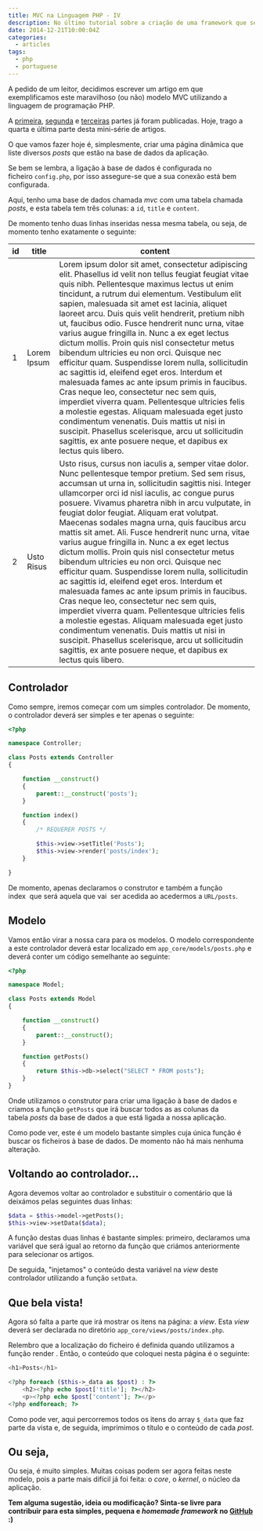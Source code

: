 ```yaml
---
title: MVC na Linguagem PHP - IV
description: No último tutorial sobre a criação de uma framework que segue o modelo MVC, criamos uma página dinâmica com acesso à base de dados.
date: 2014-12-21T10:00:04Z
categories:
  - articles
tags:
  - php
  - portuguese
---
```


A pedido de um leitor, decidimos escrever um artigo em que exemplificamos este maravilhoso (ou não) modelo MVC utilizando a linguagem de programação PHP.

<!--more-->

A [primeira](/2014/12/18/mvc-linguagem-php), [segunda](/2014/12/19/mvc-linguagem-php-ii) e [terceiras](/2014/12/20/mvc-linguagem-php-iii) partes já foram publicadas. Hoje, trago a quarta e última parte desta mini-série de artigos.

O que vamos fazer hoje é, simplesmente, criar uma página dinâmica que liste diversos _posts_ que estão na base de dados da aplicação.

Se bem se lembra, a ligação à base de dados é configurada no ficheiro `config.php`, por isso assegure-se que a sua conexão está bem configurada.

Aqui, tenho uma base de dados chamada _mvc_ com uma tabela chamada _posts_, e esta tabela tem três colunas: a `id`, `title` e `content`.

De momento tenho duas linhas inseridas nessa mesma tabela, ou seja, de momento tenho exatamente o seguinte:

| id | title       | content                                                                                                                                                                                                                                                                                                                                                                                                                                                                                                                                                                                                                                                                                                                                                                                                                                                                                                                                                                                                                                                  |
|----|-------------|----------------------------------------------------------------------------------------------------------------------------------------------------------------------------------------------------------------------------------------------------------------------------------------------------------------------------------------------------------------------------------------------------------------------------------------------------------------------------------------------------------------------------------------------------------------------------------------------------------------------------------------------------------------------------------------------------------------------------------------------------------------------------------------------------------------------------------------------------------------------------------------------------------------------------------------------------------------------------------------------------------------------------------------------------------|
| 1  | Lorem Ipsum | Lorem ipsum dolor sit amet, consectetur adipiscing elit. Phasellus id velit non tellus feugiat feugiat vitae quis nibh. Pellentesque maximus lectus ut enim tincidunt, a rutrum dui elementum. Vestibulum elit sapien, malesuada sit amet est lacinia, aliquet laoreet arcu. Duis quis velit hendrerit, pretium nibh ut, faucibus odio. Fusce hendrerit nunc urna, vitae varius augue fringilla in. Nunc a ex eget lectus dictum mollis. Proin quis nisl consectetur metus bibendum ultricies eu non orci. Quisque nec efficitur quam. Suspendisse lorem nulla, sollicitudin ac sagittis id, eleifend eget eros. Interdum et malesuada fames ac ante ipsum primis in faucibus. Cras neque leo, consectetur nec sem quis, imperdiet viverra quam. Pellentesque ultricies felis a molestie egestas. Aliquam malesuada eget justo condimentum venenatis. Duis mattis ut nisi in suscipit. Phasellus scelerisque, arcu ut sollicitudin sagittis, ex ante posuere neque, et dapibus ex lectus quis libero.                                                    |
| 2  | Usto Risus  | Usto risus, cursus non iaculis a, semper vitae dolor. Nunc pellentesque tempor pretium. Sed sem risus, accumsan ut urna in, sollicitudin sagittis nisi. Integer ullamcorper orci id nisl iaculis, ac congue purus posuere. Vivamus pharetra nibh in arcu vulputate, in feugiat dolor feugiat. Aliquam erat volutpat. Maecenas sodales magna urna, quis faucibus arcu mattis sit amet. Ali. Fusce hendrerit nunc urna, vitae varius augue fringilla in. Nunc a ex eget lectus dictum mollis. Proin quis nisl consectetur metus bibendum ultricies eu non orci. Quisque nec efficitur quam. Suspendisse lorem nulla, sollicitudin ac sagittis id, eleifend eget eros. Interdum et malesuada fames ac ante ipsum primis in faucibus. Cras neque leo, consectetur nec sem quis, imperdiet viverra quam. Pellentesque ultricies felis a molestie egestas. Aliquam malesuada eget justo condimentum venenatis. Duis mattis ut nisi in suscipit. Phasellus scelerisque, arcu ut sollicitudin sagittis, ex ante posuere neque, et dapibus ex lectus quis libero. |

## Controlador


Como sempre, iremos começar com um simples controlador. De momento, o controlador deverá ser simples e ter apenas o seguinte:

```php
<?php

namespace Controller;

class Posts extends Controller
{

    function __construct()
    {
        parent::__construct('posts');
    }

    function index()
    {
        /* REQUERER POSTS */

        $this->view->setTitle('Posts');
        $this->view->render('posts/index');
    }

}
```

De momento, apenas declaramos o construtor e também a função index  que será aquela que vai  ser acedida ao acedermos a `URL/posts`.

## Modelo

Vamos então virar a nossa cara para os modelos. O modelo correspondente a este controlador deverá estar localizado em `app_core/models/posts.php` e deverá conter um código semelhante ao seguinte:

```php
<?php

namespace Model;

class Posts extends Model
{

    function __construct()
    {
        parent::__construct();
    }

    function getPosts()
    {
        return $this->db->select("SELECT * FROM posts");
    }
}
```

Onde utilizamos o construtor para criar uma ligação à base de dados e criamos a função `getPosts` que irá buscar todos as as colunas da tabela *posts* da base de dados a que está ligada a nossa aplicação.

Como pode ver, este é um modelo bastante simples cuja única função é buscar os ficheiros à base de dados. De momento não há mais nenhuma alteração.

## Voltando ao controlador...

Agora devemos voltar ao controlador e substituir o comentário que lá deixámos pelas seguintes duas linhas:

```php
$data = $this->model->getPosts();
$this->view->setData($data);
```

A função destas duas linhas é bastante simples: primeiro, declaramos uma variável que será igual ao retorno da função que criámos anteriormente para selecionar os artigos.

De seguida, "injetamos" o conteúdo desta variável na _view_ deste controlador utilizando a função `setData`.

## Que bela vista!

Agora só falta a parte que irá mostrar os itens na página: a _view_. Esta _view_ deverá ser declarada no diretório `app_core/views/posts/index.php`.

Relembro que a localização do ficheiro é definida quando utilizamos a função render . Então, o conteúdo que coloquei nesta página é o seguinte:

```php
<h1>Posts</h1>

<?php foreach ($this->_data as $post) : ?>
    <h2><?php echo $post['title']; ?></h2>
    <p><?php echo $post['content']; ?></p>
<?php endforeach; ?>
```

Como pode ver, aqui percorremos todos os itens do array `$_data` que faz parte da vista e, de seguida, imprimimos o título e o conteúdo de cada _post_.

## Ou seja,

Ou seja, é muito simples. Muitas coisas podem ser agora feitas neste modelo, pois a parte mais difícil já foi feita: o _core_, o _kernel_, o núcleo da aplicação.

**Tem alguma sugestão, ideia ou modificação? Sinta-se livre para contribuir para esta simples, pequena e _homemade framework_ no [GitHub](https://github.com/hacdias/InMVC) :)**
